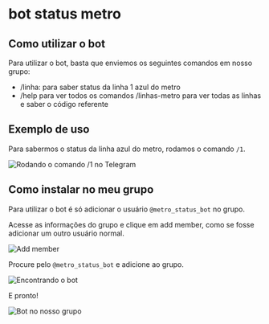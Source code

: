 # bot status metro

## Como utilizar o bot

Para utilizar o bot, basta que enviemos os seguintes comandos em nosso grupo:

* /linha: para saber status da linha 1 azul do metro
* /help para ver todos os comandos
/linhas-metro para ver todas as linhas e saber o código referente

## Exemplo de uso

Para sabermos o status da linha azul do metro, rodamos o comando `/1`.

![Rodando o comando /1 no Telegram](https://i.imgur.com/cB01vnc.png)

## Como instalar no meu grupo

Para utilizar o bot é só adicionar o usuário `@metro_status_bot` no grupo.

Acesse as informações do grupo e clique em add member, como se fosse adicionar um outro usuário normal.

![Add member](https://i.imgur.com/9s4JKcH.png)

Procure pelo `@metro_status_bot` e adicione ao grupo.

![Encontrando o bot](https://i.imgur.com/S4KWc8X.png)

E pronto!

![Bot no nosso grupo](https://i.imgur.com/X7flYH9.png)
